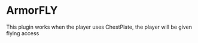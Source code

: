 # ArmorFLY
This plugin works when the player uses ChestPlate, the player will be given flying access
